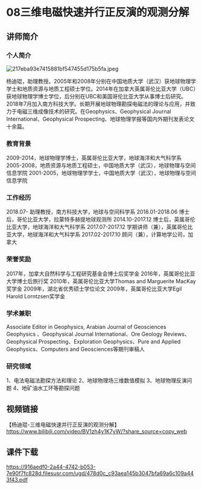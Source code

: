 # 08三维电磁快速并行正反演的观测分解
## 讲师简介
### 个人简介

<img src="https://s1.imagehub.cc/images/2023/08/25/217eba93e7415881bf547455d175b5fa.jpeg" alt="217eba93e7415881bf547455d175b5fa.jpeg" border="0" />

杨迪琨，助理教授。2005年和2008年分别在中国地质大学（武汉）获地球物理学学士和地质资源与地质工程硕士学位。2014年在加拿大英属哥伦比亚大学（UBC）获地球物理学博士学位，后分别在UBC和美国哥伦比亚大学从事博士后研究。2018年7月加入南方科技大学。长期开展地球物理勘探电磁法的理论与应用，并致力于电磁三维成像技术的研究。在Geophysics、Geophysical Journal International、Geophysical Prospecting、地球物理学报等国内外期刊发表论文十余篇。

### 教育背景
2009-2014，地球物理学博士，英属哥伦比亚大学，地球海洋和大气科学系
2005-2008，地质资源与地质工程硕士，中国地质大学（武汉），地球物理与空间信息学院
2001-2005，地球物理学学士，中国地质大学（武汉），地球物理与空间信息学院

### 工作经历
2018.07-  助理教授，南方科技大学，地球与空间科学系
2018.01-2018.06  博士后，哥伦比亚大学，拉蒙特多赫提地球观测所
2014.10-2017.12  博士后，英属哥伦比亚大学，地球海洋和大气科学系
2017.07-2017.12  学期讲师（兼），英属哥伦比亚大学，地球海洋和大气科学系
2017.02-2017.10  顾问（兼），计算地学公司，加拿大

### 荣誉奖励
2017年，加拿大自然科学与工程研究基金会博士后奖学金
2016年，英属哥伦比亚大学博士后旅行奖
2010年，英属哥伦比亚大学Thomas and Marguerite MacKay奖学金
2009年，湖北省优秀硕士学位论文
2009年，英属哥伦比亚大学Egil Harold Lorntzsen奖学金

### 学术兼职
Associate Editor in Geophysics, Arabian Journal of Geosciences
Geophysics 、Geophysical Journal International、Ore Geology Reviews、Geophysical Prospecting、Exploration Geophysics、Pure and Applied Geophysics、Computers and Geosciences等期刊审稿人

### 研究领域
1、电法电磁法勘探方法和理论
2、地球物理场三维数值模拟
3、地球物理反演问题
4、地矿油水工环等勘探问题
 




## 视频链接

【杨迪琨-三维电磁快速并行正反演的观测分解】 https://www.bilibili.com/video/BV1zh4y1K7yW/?share_source=copy_web

## 课件下载

https://916aedf0-2a44-4742-b053-7e90f7fc828d.filesusr.com/ugd/478d0c_c93aea145b3047bfa69a6c109a443f43.pdf
